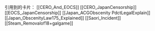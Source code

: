 引用到的卡片：
[[CERO_And_EOCS]]
[[CERO_JapanCensorship]]
[[EOCS_JapanCensorship]]
[[Japan_ACGObscenity PdctLegalExplain]]
[[Japan_ObscenityLaw175_Explained]]
[[Saori_Incident]]
[[Steam_Removalof18+galgame]]